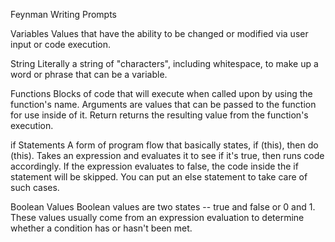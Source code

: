 Feynman Writing Prompts

Variables
Values that have the ability to be changed or modified via user input or code execution.

String
Literally a string of "characters", including whitespace, to make up a word or phrase that can be a variable.

Functions
Blocks of code that will execute when called upon by using the function's name. Arguments are values that can be passed to the function for use inside of it. Return returns the resulting value from the function's execution.

if Statements
A form of program flow that basically states, if (this), then do (this). Takes an expression and evaluates it to see if it's true, then runs code accordingly. If the expression evaluates to false, the code inside the if statement will be skipped. You can put an else statement to take care of such cases.

Boolean Values
Boolean values are two states -- true and false or 0 and 1. These values usually come from an expression evaluation to determine whether a condition has or hasn't been met.
